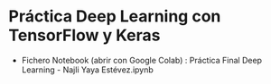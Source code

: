 # Práctica Deep Learning con TensorFlow y Keras


- Fichero Notebook (abrir con Google Colab) : Práctica Final Deep Learning - Najli Yaya Estévez.ipynb
